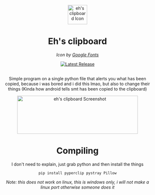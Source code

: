 <div align="center">
  <img width="64" height="64" alt="eh's clipboard Icon" src="https://github.com/user-attachments/assets/eef0b081-0c8f-49b9-9691-29660199aa82" />
  <h1>Eh's clipboard</h1>
  <i>Icon by <a href="https://fonts.google.com/icons">Google Fonts</a></i><p>
    
  </p>
<a href="https://github.com/huhuhuhuheh/ehclipboard/releases">
  <img src="https://img.shields.io/github/v/release/huhuhuhuheh/ehclipboard" alt="Latest Release">
</a>
</div>

<br>


<div align="center">
  <p>Simple program on a single python file that alerts you what has been copied, because i was bored and i did this lmao, but also to change their things (Kinda how android tells smt has been copied to the clipboard)</p>
  <img width="398" height="126" alt="eh's clipboard Screenshot" src="https://github.com/user-attachments/assets/e7694d66-9ce9-431b-b519-c18704fe82c8" />
<h1>Compiling</h1>

I don't need to explain, just grab python and then install the things

```
pip install pyperclip pystray Pillow
```

<i>Note: this does not work on linux, this is windows only, i will not make a linux port otherwise someone does it</i>

</div>
